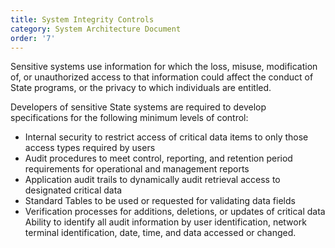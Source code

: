 ```yaml
---
title: System Integrity Controls
category: System Architecture Document
order: '7'
---
```


Sensitive systems use information for which the loss, misuse, modification of, or unauthorized access to that information could affect the conduct of State programs, or the privacy to which individuals are entitled.

Developers of sensitive State systems are required to develop specifications for the following minimum levels of control:

- Internal security to restrict access of critical data items to only those access types required by users
- Audit procedures to meet control, reporting, and retention period requirements for operational and management reports
- Application audit trails to dynamically audit retrieval access to designated critical data
- Standard Tables to be used or requested for validating data fields
- Verification processes for additions, deletions, or updates of critical data
Ability to identify all audit information by user identification, network terminal identification, date, time, and data accessed or changed.
